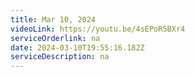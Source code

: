 ```yaml
---
title: Mar 10, 2024
videoLink: https://youtu.be/4sEPoR5BXr4
serviceOrderlink: na
date: 2024-03-10T19:55:16.182Z
serviceDescription: n﻿a
---
```

